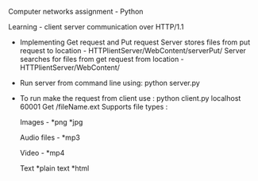 Computer networks assignment -  Python

Learning - client server communication over HTTP/1.1

* Implementing Get request and Put request
  Server stores files from put request to location - HTTPlientServer/WebContent/serverPut/ 
  Server searches for files from get request from location - HTTPlientServer/WebContent/

* Run server from command line using:
    python server.py
* To run make the request from client use : 
    python client.py localhost 60001 Get /fileName.ext
Supports file types :
  
  Images -
  *png *jpg
  
  Audio files -
  *mp3
  
  Video -
  *mp4

  Text
  *plain text *html 
